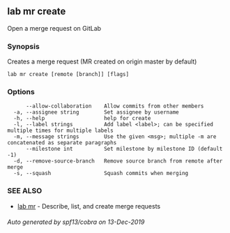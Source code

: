 ## lab mr create

Open a merge request on GitLab

### Synopsis

Creates a merge request (MR created on origin master by default)

```
lab mr create [remote [branch]] [flags]
```

### Options

```
      --allow-collaboration    Allow commits from other members
  -a, --assignee string        Set assignee by username
  -h, --help                   help for create
  -l, --label strings          Add label <label>; can be specified multiple times for multiple labels
  -m, --message strings        Use the given <msg>; multiple -m are concatenated as separate paragraphs
      --milestone int          Set milestone by milestone ID (default -1)
  -d, --remove-source-branch   Remove source branch from remote after merge
  -s, --squash                 Squash commits when merging
```

### SEE ALSO

* [lab mr](lab_mr.md)	 - Describe, list, and create merge requests

###### Auto generated by spf13/cobra on 13-Dec-2019
